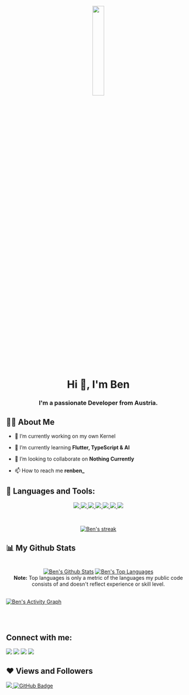 <p align="center">
<a href="#"><img width="25%" height="auto" src="https://img.icons8.com/nolan/512/-fallout-vault-boy.png" height="175px"/></a>

<h1 align="center">Hi 👋, I'm Ben</h1>
<h3 align="center">I'm a passionate Developer from Austria.</h3>


## 🙋‍♂️ About Me

- 🔭 I’m currently working on my own Kernel

- 🌱 I’m currently learning **Flutter, TypeScript & AI**

- 👯 I’m looking to collaborate on **Nothing Currently**

- 📫 How to reach me **renben_**

## 🚀 Languages and Tools:

<p align="center"> 
    <a href="https://www.java.com" target="_blank"> <img src="https://img.icons8.com/nolan/64/java-coffee-cup-logo.png"/> </a>
    <a href="github.com" target="_blank"> <img src="https://img.icons8.com/nolan/64/github.png"/> </a> 
    <a href="https://discord.com/" target="_blank"> <img src="https://img.icons8.com/nolan/64/discord-logo.png"/> </a> 
    <a href="https://dotnet.microsoft.com/en-us/apps/aspnet/web-apps" target="_blank"> <img src="https://img.icons8.com/nolan/64/cs.png"/> </a>
        <a href="https://www.python.org" target="_blank"> <img src="https://img.icons8.com/nolan/64/python.png"/> </a> 
            <a href="https://files.minecraftforge.net/net/minecraftforge/forge/" target="_blank"> <img src="https://img.icons8.com/nolan/73/curse-forge.png"/> </a> 
    <a href="https://www.spigotmc.org/" target="_blank"> <img src="https://img.icons8.com/nolan/64/plumbing.png"/> </a> 

</p>

<!-- [![React Badge](https://img.shields.io/badge/-React-61DBFB?style=for-the-badge&labelColor=black&logo=react&logoColor=61DBFB)](#)  [![Javascript Badge](https://img.shields.io/badge/-Javascript-F0DB4F?style=for-the-badge&labelColor=black&logo=javascript&logoColor=F0DB4F)](#) [![Typescript Badge](https://img.shields.io/badge/-Typescript-007acc?style=for-the-badge&labelColor=black&logo=typescript&logoColor=007acc)](#) [![Nodejs Badge](https://img.shields.io/badge/-Nodejs-3C873A?style=for-the-badge&labelColor=black&logo=node.js&logoColor=3C873A)](#) [![GraphQL Badge](https://img.shields.io/badge/-GraphQl-e535ab?style=for-the-badge&labelColor=black&logo=node.js&logoColor=e535ab)](#) -->
<br/>

<p align="center">
    <a href="https://github.com/ren-ben/github-readme-streak-stats">
        <img title="🔥 Get streak stats for your profile at git.io/streak-stats" alt="Ben's streak" src="https://github-readme-streak-stats.herokuapp.com/?user=ren-ben&theme=black-ice&hide_border=true&stroke=0000&background=060A0CD0"/>
    </a>
</p>

## 📊 My Github Stats
<p align="center">
  <br/>
    <a href="https://github.com/SubhamRaoniar28/github-readme-stats"><img alt="Ben's Github Stats" src="https://github-readme-stats.vercel.app/api?username=ren-ben&show_icons=true&count_private=true&theme=react&hide_border=true&bg_color=0D1117" /></a>
  <a href="https://github.com/SubhamRaoniar28/github-readme-stats"><img alt="Ben's Top Languages" src="https://github-readme-stats.vercel.app/api/top-langs/?username=ren-ben&langs_count=8&count_private=true&layout=compact&theme=react&hide_border=true&bg_color=0D1117" /></a>
  <br/>
  <b>Note:</b> Top languages is only a metric of the languages my public code consists of and doesn't reflect experience or skill level.


<br/>
<br/>

<a href="https://github.com/ren-ben/github-readme-activity-graph"><img alt="Ben's Activity Graph" src="https://activity-graph.herokuapp.com/graph?username=ren-ben&bg_color=0D1117&color=5BCDEC&line=5BCDEC&point=FFFFFF&hide_border=true" /></a>

<br/>
<br/>

## Connect with me:
<p align="left">
<a href = "https://discord.com/users/410846349295353898"><img src="https://img.icons8.com/nolan/64/discord-logo.png"/></a>
<a href = "https://twitter.com/42n17"><img src="https://img.icons8.com/nolan/64/twitter.png"/></a>
<a href = "https://www.instagram.com/send_audi/"><img src="https://img.icons8.com/nolan/64/instagram-new.png"/></a>
<a href = "https://www.youtube.com/channel/UC0MfTtRHQCzdnjNDGEjQoDA"><img src="https://img.icons8.com/nolan/64/youtube-squared.png"/></a>

</p>

## ❤ Views and Followers
<a href="https://github.com/Meghna-DAS/github-profile-views-counter">
    <img src="https://komarev.com/ghpvc/?username=ren-ben">
</a>
<a href="https://github.com/ren-ben?tab=followers"><img src="https://img.shields.io/github/followers/ren-ben?label=Followers&style=social" alt="GitHub Badge"></a>
